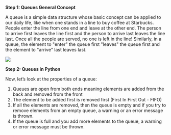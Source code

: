 <!--title={Queues}-->

<!--badges={Algorithms:20}-->

<!--concepts{Queue General}-->

**Step 1: Queues General Concept**

A queue is a simple data structure whose basic concept can be applied to our daily life, like when one stands in a line to buy coffee at Starbucks. People enter the line from one end and leave at the other end. The person to arrive first leaves the line first and the person to arrive last leaves the line last. Once all the people are served, no one is left in the line! Similarly, in a queue, the element to "enter" the queue first "leaves" the queue first and the element to "arrive" last leaves last.

![](https://i.imgur.com/EekWlba.png)

**Step 2: Queues in Python**

Now, let’s look at the properties of a queue:

1. Queues are open from both ends meaning elements are added from the back and removed from the front
2. The element to be added first is removed first (First In First Out - FIFO)
3. If all the elements are removed, then the queue is empty and if you try to remove elements from an empty queue, a warning or an error message is thrown.
4. If the queue is full and you add more elements to the queue, a warning or error message must be thrown.

